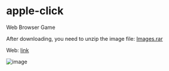 # apple-click
Web Browser Game

 After downloading, you need to unzip the image file: [Images.rar](Images.rar)

 Web: [link](https://apple-click.4fan.cz)

![image](https://user-images.githubusercontent.com/83760097/222187459-bbbd8618-ab6c-40b5-9eb0-66a1feb2dab4.png)
